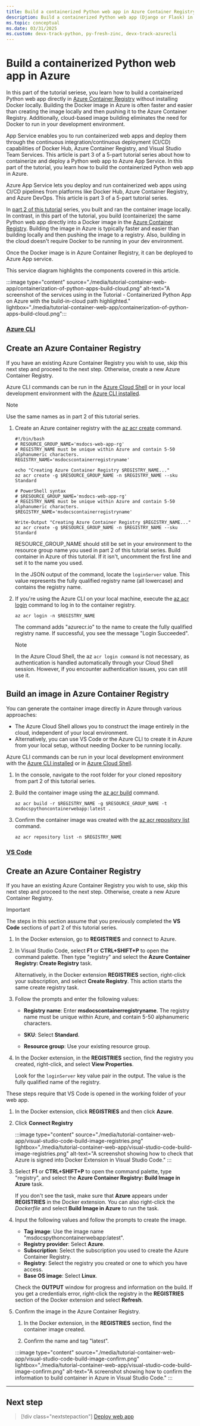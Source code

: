 ```yaml
---
title: Build a containerized Python web app in Azure Container Registry
description: Build a containerized Python web app (Django or Flask) in Azure Container Registry, without the need to install Docker locally.
ms.topic: conceptual
ms.date: 03/31/2025
ms.custom: devx-track-python, py-fresh-zinc, devx-track-azurecli
---
```


# Build a containerized Python web app in Azure

In this part of the tutorial seriese, you learn how to build a containerized Python web app directly in [Azure Container Registry](/azure/container-registry/container-registry-intro) without installing Docker locally. Building the Docker image in Azure is often faster and easier than creating the image locally and then pushing it to the Azure Container Registry. Additionally, cloud-based image building eliminates the need for Docker to run in your development environment.

App Service enables you to run containerized web apps and deploy them through the continuous integration/continuous deployment (CI/CD) capabilities of Docker Hub, Azure Container Registry, and Visual Studio Team Services. This article is part 3 of a 5-part tutorial series about how to containerize and deploy a Python web app to Azure App Service. In this part of the tutorial, you learn how to build the containerized Python web app in Azure.

Azure App Service lets you deploy and run containerized web apps using CI/CD pipelines from platforms like Docker Hub, Azure Container Registry, and Azure DevOps. This article is part 3 of a 5-part tutorial series.

In [part 2 of this tutorial](tutorial-containerize-deploy-python-web-app-azure-02.md) series, you built and ran the container image locally. In contrast, in this part of the tutorial, you build (containerize) the same Python web app directly into a Docker image in the [Azure Container Registry](/azure/container-registry/container-registry-intro). Building the image in Azure is typically faster and easier than building locally and then pushing the image to a registry. Also, building in the cloud doesn't require Docker to be running in your dev environment.

Once the Docker image is in Azure Container Registry, it can be deployed to Azure App service.

This service diagram highlights the components covered in this article.

:::image type="content" source="./media/tutorial-container-web-app/containerization-of-python-apps-build-cloud.png" alt-text="A screenshot of the services using in the Tutorial - Containerized Python App on Azure with the build-in-cloud path highlighted." lightbox="./media/tutorial-container-web-app/containerization-of-python-apps-build-cloud.png":::

### [Azure CLI](#tab/azure-cli)

## Create an Azure Container Registry

If you have an existing Azure Container Registry you wish to use, skip this next step and proceed to the next step. Otherwise, create a new Azure Container Registry.

Azure CLI commands can be run in the [Azure Cloud Shell](https://shell.azure.com/) or in your local development environment with the [Azure CLI installed](/cli/azure/install-azure-cli).
> [!NOTE]
> Use the same names as in part 2 of this tutorial series.

1. Create an Azure container registry with the [az acr create](/cli/azure/acr#az-acr-create) command.

    ```azurecli
    #!/bin/bash
    # RESOURCE_GROUP_NAME='msdocs-web-app-rg'
    # REGISTRY_NAME must be unique within Azure and contain 5-50 alphanumeric characters.
    REGISTRY_NAME='msdocscontainerregistryname'

    echo "Creating Azure Container Registry $REGISTRY_NAME..."
    az acr create -g $RESOURCE_GROUP_NAME -n $REGISTRY_NAME --sku Standard
    ```

    ```azurecli
    # PowerShell syntax
    # $RESOURCE_GROUP_NAME='msdocs-web-app-rg'
    # REGISTRY_NAME must be unique within Azure and contain 5-50 alphanumeric characters.
    $REGISTRY_NAME='msdocscontainerregistryname'

    Write-Output "Creating Azure Container Registry $REGISTRY_NAME..."
    az acr create -g $RESOURCE_GROUP_NAME -n $REGISTRY_NAME --sku Standard
    ```

    RESOURCE_GROUP_NAME should still be set in your environment to the resource group name you used in part 2 of this tutorial series. Build container in Azure of this tutorial. If it isn't, uncomment the first line and set it to the name you used.

    In the JSON output of the command, locate the `loginServer` value. This value represents the fully qualified registry name (all lowercase) and contains the registry name.

1. If you're using the Azure CLI on your local machine, execute the [az acr login](/cli/azure/acr#az-acr-login) command to log in to the container registry.

    ```azurecli-interactive
    az acr login -n $REGISTRY_NAME
    ```

    The command adds "azurecr.io" to the name to create the fully qualified registry name. If successful, you see the message "Login Succeeded".

    > [!NOTE]
    > In the Azure Cloud Shell, the az `acr login command` is not necessary, as authentication is handled automatically through your Cloud Shell session. However, if you encounter authentication issues, you can still use it.

## Build an image in Azure Container Registry

You can generate the container image directly in Azure through various approaches:

  * The Azure Cloud Shell allows you to construct the image entirely in the cloud, independent of your local environment.
  * Alternatively, you can use VS Code or the Azure CLI to create it in Azure from your local setup, without needing Docker to be running locally.

Azure CLI commands can be run in your local development environment with the [Azure CLI installed](/cli/azure/install-azure-cli) or in [Azure Cloud Shell](https://shell.azure.com/).

1. In the console, navigate to the root folder for your cloned repository from part 2 of this tutorial series.
1. Build the container image using the [az acr build](/cli/azure/acr#az-acr-build) command.

    ```azurecli-interactive
    az acr build -r $REGISTRY_NAME -g $RESOURCE_GROUP_NAME -t msdocspythoncontainerwebapp:latest .
    ```

1. Confirm the container image was created with the [az acr repository list](/cli/azure/acr/repository#az-acr-repository-list) command.

    ```azurecli-interactive
    az acr repository list -n $REGISTRY_NAME
    ```

### [VS Code](#tab/vscode-aztools)

## Create an Azure Container Registry

If you have an existing Azure Container Registry you wish to use, skip this next step and proceed to the next step. Otherwise, create a new Azure Container Registry.

> [!IMPORTANT]
> The steps in this section assume that you previously completed the **VS Code** sections of part 2 of this tutorial series.

1. In the Docker extension, go to **REGISTRIES** and connect to Azure.
1. In Visual Studio Code, select **F1** or **CTRL+SHIFT+P** to open the command palette. Then type "registry" and select the **Azure Container Registry: Create Registry** task.

    Alternatively, in the Docker extension **REGISTRIES** section, right-click your subscription, and select **Create Registry**. This action starts the same create registry task.

1. Follow the prompts and enter the following values:

    * **Registry name**: Enter **msdocscontainerregistryname**. The registry name must be unique within Azure, and contain 5-50 alphanumeric characters.

    * **SKU**: Select **Standard**.

    * **Resource group**: Use your existing resource group.

1. In the Docker extension, in the **REGISTRIES** section, find the registry you created, right-click, and select **View Properties**.

    Look for the `loginServer` key value pair in the output. The value is the fully qualified name of the registry.

These steps require that VS Code is opened in the working folder of your web app.

1. In the Docker extension, click **REGISTRIES** and then click **Azure**.

1. Click **Connect Registry**

    :::image type="content" source="./media/tutorial-container-web-app/visual-studio-code-build-image-registries.png" lightbox="./media/tutorial-container-web-app/visual-studio-code-build-image-registries.png" alt-text="A screenshot showing how to check that Azure is signed into Docker Extension in Visual Studio Code." :::

1. Select **F1** or **CTRL+SHIFT+P** to open the command palette, type "registry", and select the **Azure Container Registry: Build Image in Azure** task.

    If you don't see the task, make sure that **Azure** appears under **REGISTRIES** in the Docker extension. You can also right-click the *Dockerfile* and select **Build Image in Azure** to run the task.

1. Input the following values and follow the prompts to create the image.

    * **Tag image**: Use the image name "msdocspythoncontainerwebapp:latest".
    * **Registry provider**: Select **Azure**.
    * **Subscription**: Select the subscription you used to create the Azure Container Registry.
    * **Registry**: Select the registry you created or one to which you have access.
    * **Base OS image**: Select **Linux**.

    Check the **OUTPUT** window for progress and information on the build. If you get a credentials error, right-click the registry in the **REGISTRIES** section of the Docker extension and select **Refresh**.

1. Confirm the image in the Azure Container Registry.

    1. In the Docker extension, in the **REGISTRIES** section, find the container image created.

    1. Confirm the name and tag "latest".

    :::image type="content" source="./media/tutorial-container-web-app/visual-studio-code-build-image-confirm.png" lightbox="./media/tutorial-container-web-app/visual-studio-code-build-image-confirm.png" alt-text="A screenshot showing how to confirm the  information to  build container in Azure in Visual Studio Code." :::

---

## Next step

> [!div class="nextstepaction"]
> [Deploy web app](tutorial-containerize-deploy-python-web-app-azure-04.md)
